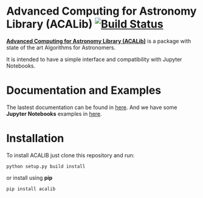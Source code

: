 # Advanced Computing for Astronomy Library (ACALib) [![Build Status](https://travis-ci.org/ChileanVirtualObservatory/acalib.svg?branch=master)](https://travis-ci.org/ChileanVirtualObservatory/acalib)
[**Advanced Computing for Astronomy Library (ACALib)**](http://acalib.readthedocs.io/) is a package with state of the art Algorithms for Astronomers. 
 
It is intended to have a simple interface and compatibility with Jupyter Notebooks.

# Documentation and Examples
The lastest documentation can be found in [here](http://acalib.readthedocs.io/). And we have some **Jupyter Notebooks** examples in [here](https://github.com/ChileanVirtualObservatory/notebooks).

# Installation

To install ACALIB just clone this repository and run:
```
python setup.py build install
```
or install using **pip**
```
pip install acalib
```



